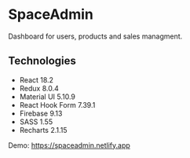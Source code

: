 # SpaceAdmin

Dashboard for users, products and sales managment. 

## Technologies

* React 18.2
* Redux 8.0.4
* Material UI 5.10.9
* React Hook Form 7.39.1
* Firebase 9.13
* SASS 1.55
* Recharts 2.1.15



Demo: https://spaceadmin.netlify.app